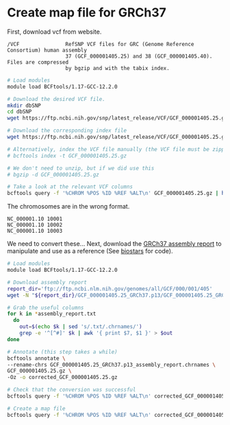 # Create map file for GRCh37
First, download vcf from website.

``` text
/VCF               RefSNP VCF files for GRC (Genome Reference Consortium) human assembly
                   37 (GCF_000001405.25) and 38 (GCF_000001405.40). Files are compressed
                   by bgzip and with the tabix index.
```

``` bash
# Load modules
module load BCFtools/1.17-GCC-12.2.0

# Download the desired VCF file.
mkdir dbSNP
cd dbSNP
wget https://ftp.ncbi.nih.gov/snp/latest_release/VCF/GCF_000001405.25.gz

# Download the corresponding index file
wget https://ftp.ncbi.nih.gov/snp/latest_release/VCF/GCF_000001405.25.gz.tbi

# Alternatively, index the VCF file manually (the VCF file must be zipped)
# bcftools index -t GCF_000001405.25.gz

# We don't need to unzip, but if we did use this
# bgzip -d GCF_000001405.25.gz

# Take a look at the relevant VCF columns
bcftools query -f '%CHROM %POS %ID %REF %ALT\n' GCF_000001405.25.gz | head -3
```

The chromosomes are in the wrong format.
``` text
NC_000001.10 10001
NC_000001.10 10002
NC_000001.10 10003
```
We need to convert these... Next, download the [GRCh37 assembly report](https://ftp.ncbi.nlm.nih.gov/genomes/all/GCF/000/001/405/GCF_000001405.25_GRCh37.p13/GCF_000001405.25_GRCh37.p13_assembly_report.txt) 
to manipulate and use as a reference (See [biostars](https://www.biostars.org/p/410789/) for code).

``` bash
# Load modules
module load BCFtools/1.17-GCC-12.2.0

# Download assembly report
report_dir='ftp://ftp.ncbi.nlm.nih.gov/genomes/all/GCF/000/001/405'
wget -N "${report_dir}/GCF_000001405.25_GRCh37.p13/GCF_000001405.25_GRCh37.p13_assembly_report.txt"

# Grab the useful columns
for k in *assembly_report.txt
  do
    out=$(echo $k | sed 's/.txt/.chrnames/')
    grep -e '^[^#]' $k | awk '{ print $7, $1 }' > $out
done

# Annotate (this step takes a while)
bcftools annotate \
--rename-chrs GCF_000001405.25_GRCh37.p13_assembly_report.chrnames \
GCF_000001405.25.gz \
-Oz -o corrected_GCF_000001405.25.gz

# Check that the conversion was successful
bcftools query -f '%CHROM %POS %ID %REF %ALT\n' corrected_GCF_000001405.25.gz | head -3

# Create a map file
bcftools query -f '%CHROM %POS %ID %REF %ALT\n' corrected_GCF_000001405.25.gz > GRCh37_GCF_000001405.25_map.txt
```

